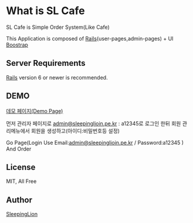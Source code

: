 # What is SL Cafe

SL Cafe is Simple Order System(Like Cafe)

This Application is composed of [Rails](http://rubyonrails.org/)(user-pages,admin-pages) + UI [Boostrap](http://getbootstrap.com)

## Server Requirements

[Rails](http://rubyonrails.org/) version 6 or newer is recommended.


## DEMO
[데모 페이지(Demo Page)](https://cafe.sleepinglion.pe.kr)

먼저 관리자 페이지로 admin@sleepinglioin.pe.kr : a12345로 로그인 한뒤
회원 관리메뉴에서 회원을 생성하고(아이디:비밀번호등 설정)

Go Page(Login Use Email:admin@sleepinglioin.pe.kr / Password:a12345 ) And Order

## License

MIT, All Free

## Author

[SleepingLion](https://www.sleepinglion.pe.kr)
